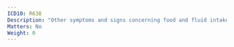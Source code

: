 ```yaml
---
ICD10: R638
Description: "Other symptoms and signs concerning food and fluid intake"
Matters: No
Weight: 0
---
```

